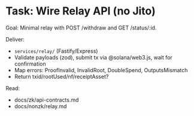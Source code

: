 # Task: Wire Relay API (no Jito)

Goal: Minimal relay with POST /withdraw and GET /status/:id.

Deliver:
- `services/relay/` (Fastify/Express)
- Validate payloads (zod), submit tx via @solana/web3.js, wait for confirmation
- Map errors: ProofInvalid, InvalidRoot, DoubleSpend, OutputsMismatch
- Return txid/rootUsed/nf/receiptAsset?

Read:
- docs/zk/api-contracts.md
- docs/nonzk/relay.md
